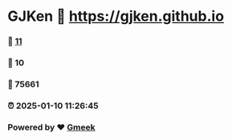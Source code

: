 # GJKen :link: https://gjken.github.io 
### :page_facing_up: [11](https://gjken.github.io/tag.html) 
### :speech_balloon: 10 
### :hibiscus: 75661 
### :alarm_clock: 2025-01-10 11:26:45 
### Powered by :heart: [Gmeek](https://github.com/Meekdai/Gmeek)
